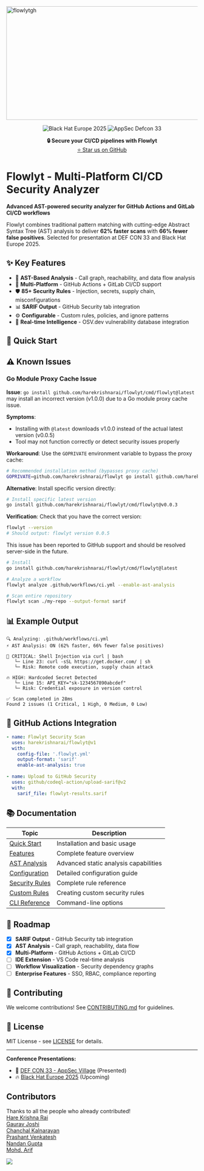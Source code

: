 <img width="945" height="299" alt="flowlytgh" src="https://github.com/user-attachments/assets/a994d9b6-be4c-41d0-a3e8-adda9d72caaa" />

<div align="center">

<!-- Conference Recognition -->
![Black Hat Europe 2025](https://img.shields.io/badge/UPCOMING-Black%20Hat%20EU%202025-000000?style=for-the-badge&logo=blackhat&logoColor=white)
![AppSec Defcon 33](https://img.shields.io/badge/PRESENTED-AppSec%20Village%20DEFCON%2033-6c5ce7?style=for-the-badge&logo=security&logoColor=white)

  <strong>🔒 Secure your CI/CD pipelines with Flowlyt</strong>
  <br>
  <a href="https://github.com/harekrishnarai/flowlyt">⭐ Star us on GitHub</a>
</div>

# Flowlyt - Multi-Platform CI/CD Security Analyzer

**Advanced AST-powered security analyzer for GitHub Actions and GitLab CI/CD workflows**

Flowlyt combines traditional pattern matching with cutting-edge Abstract Syntax Tree (AST) analysis to deliver **62% faster scans** with **66% fewer false positives**. Selected for presentation at DEF CON 33 and Black Hat Europe 2025.

## ✨ Key Features

- 🎯 **AST-Based Analysis** - Call graph, reachability, and data flow analysis
- 🚀 **Multi-Platform** - GitHub Actions + GitLab CI/CD support  
- 🛡️ **85+ Security Rules** - Injection, secrets, supply chain, misconfigurations
- 📊 **SARIF Output** - GitHub Security tab integration
- ⚙️ **Configurable** - Custom rules, policies, and ignore patterns
- 🔄 **Real-time Intelligence** - OSV.dev vulnerability database integration

## 🚀 Quick Start


## ⚠️ Known Issues

### Go Module Proxy Cache Issue

**Issue**: `go install github.com/harekrishnarai/flowlyt/cmd/flowlyt@latest` may install an incorrect version (v1.0.0) due to a Go module proxy cache issue.

**Symptoms**:
- Installing with `@latest` downloads v1.0.0 instead of the actual latest version (v0.0.5)
- Tool may not function correctly or detect security issues properly

**Workaround**: Use the `GOPRIVATE` environment variable to bypass the proxy cache:

```bash
# Recommended installation method (bypasses proxy cache)
GOPRIVATE=github.com/harekrishnarai/flowlyt go install github.com/harekrishnarai/flowlyt/cmd/flowlyt@latest
```

**Alternative**: Install specific version directly:
```bash
# Install specific latest version
go install github.com/harekrishnarai/flowlyt/cmd/flowlyt@v0.0.3
```

**Verification**: Check that you have the correct version:
```bash
flowlyt --version
# Should output: flowlyt version 0.0.5
```

This issue has been reported to GitHub support and should be resolved server-side in the future.


```bash
# Install
go install github.com/harekrishnarai/flowlyt/cmd/flowlyt@latest

# Analyze a workflow
flowlyt analyze .github/workflows/ci.yml --enable-ast-analysis

# Scan entire repository  
flowlyt scan ./my-repo --output-format sarif
```

## 📊 Example Output

```
🔍 Analyzing: .github/workflows/ci.yml
⚡ AST Analysis: ON (62% faster, 66% fewer false positives)

🚨 CRITICAL: Shell Injection via curl | bash
   └─ Line 23: curl -sSL https://get.docker.com/ | sh
   └─ Risk: Remote code execution, supply chain attack
   
🔥 HIGH: Hardcoded Secret Detected  
   └─ Line 15: API_KEY="sk-1234567890abcdef"
   └─ Risk: Credential exposure in version control

✅ Scan completed in 28ms
Found 2 issues (1 Critical, 1 High, 0 Medium, 0 Low)
```

## 🔧 GitHub Actions Integration

```yaml
- name: Flowlyt Security Scan
  uses: harekrishnarai/flowlyt@v1
  with:
    config-file: '.flowlyt.yml'
    output-format: 'sarif'
    enable-ast-analysis: true
    
- name: Upload to GitHub Security
  uses: github/codeql-action/upload-sarif@v2
  with:
    sarif_file: flowlyt-results.sarif
```

## 📚 Documentation

| Topic | Description |
|-------|-------------|
| [Quick Start](docs/quick-start.md) | Installation and basic usage |
| [Features](docs/features.md) | Complete feature overview |
| [AST Analysis](docs/ast-analysis.md) | Advanced static analysis capabilities |
| [Configuration](docs/configuration.md) | Detailed configuration guide |
| [Security Rules](docs/security-rules.md) | Complete rule reference |
| [Custom Rules](docs/custom-rules.md) | Creating custom security rules |
| [CLI Reference](docs/cli-reference.md) | Command-line options |

## 🚀 Roadmap

- [x] **SARIF Output** - GitHub Security tab integration
- [x] **AST Analysis** - Call graph, reachability, data flow
- [x] **Multi-Platform** - GitHub Actions + GitLab CI/CD
- [ ] **IDE Extension** - VS Code real-time analysis
- [ ] **Workflow Visualization** - Security dependency graphs
- [ ] **Enterprise Features** - SSO, RBAC, compliance reporting

## 🤝 Contributing

We welcome contributions! See [CONTRIBUTING.md](CONTRIBUTING.md) for guidelines.

## 📄 License

MIT License - see [LICENSE](LICENSE) for details.

---

**Conference Presentations:**
- 🎯 [DEF CON 33 - AppSec Village](https://defcon.org) (Presented)
- 🔥 [Black Hat Europe 2025](https://blackhat.com) (Upcoming)

## Contributors
Thanks to all the people who already contributed!   
[Hare Krishna Rai](https://www.linkedin.com/in/harekrishnarai/)  
[Gaurav Joshi](https://www.linkedin.com/in/gauravjoshii/)  
[Chanchal Kalnarayan](https://www.linkedin.com/in/ckalnarayan)  
[Prashant Venkatesh](https://www.linkedin.com/in/prashant-venkatesh-99018999/)    
[Nandan Gupta](https://www.linkedin.com/in/nandan-gupta-698aa11b)  
[Mohd. Arif](https://www.linkedin.com/in/mohd--arif/)  

<a href="https://github.com/harekrishnarai/flowlyt/graphs/contributors">
  <img src="https://contrib.rocks/image?repo=harekrishnarai/flowlyt" />
</a>

